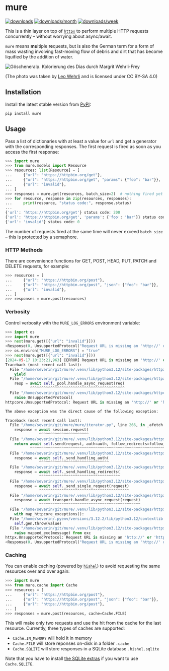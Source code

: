 # mure

[![downloads](https://static.pepy.tech/personalized-badge/mure?period=total&units=international_system&left_color=black&right_color=black&left_text=downloads)](https://pepy.tech/project/mure)
[![downloads/month](https://static.pepy.tech/personalized-badge/mure?period=month&units=abbreviation&left_color=black&right_color=black&left_text=downloads/month)](https://pepy.tech/project/mure)
[![downloads/week](https://static.pepy.tech/personalized-badge/mure?period=week&units=abbreviation&left_color=black&right_color=black&left_text=downloads/week)](https://pepy.tech/project/mure)

This is a thin layer on top of [`httpx`](https://www.python-httpx.org/) to perform multiple HTTP requests concurrently – without worrying about async/await.

`mure` means **mu**ltiple **re**quests, but is also the German term for a form of mass wasting involving fast-moving flow of debris and dirt that has become liquified by the addition of water.

![Göscheneralp. Kolorierung des Dias durch Margrit Wehrli-Frey](https://upload.wikimedia.org/wikipedia/commons/thumb/6/6b/ETH-BIB-Muhrgang_zur_Kehlen-Reuss_vom_Rotfirn-Dia_247-13368.tif/lossy-page1-1280px-ETH-BIB-Muhrgang_zur_Kehlen-Reuss_vom_Rotfirn-Dia_247-13368.tif.jpg)

(The photo was taken by [Leo Wehrli](https://de.wikipedia.org/wiki/Leo_Wehrli) and is licensed under CC BY-SA 4.0)

## Installation

Install the latest stable version from [PyPI](https://pypi.org/project/mure):

```
pip install mure
```

## Usage

Pass a list of dictionaries with at least a value for `url` and get a generator with the corresponding responses. The first request is fired as soon as you access the first response:

```python
>>> import mure
>>> from mure.models import Resource
>>> resources: list[Resource] = [
...     {"url": "https://httpbin.org/get"},
...     {"url": "https://httpbin.org/get", "params": {"foo": "bar"}},
...     {"url": "invalid"},
... ]
>>> responses = mure.get(resources, batch_size=2)  # nothing fired yet
>>> for resource, response in zip(resources, responses):
...     print(resource, "status code:", response.status)
...
{'url': 'https://httpbin.org/get'} status code: 200
{'url': 'https://httpbin.org/get', 'params': {'foo': 'bar'}} status code: 200
{'url': 'invalid'} status code: 0
```

The number of requests fired at the same time will never exceed `batch_size` – this is protected by a semaphore.

### HTTP Methods

There are convenience functions for GET, POST, HEAD, PUT, PATCH and DELETE requests, for example:

```python
>>> resources = [
...     {"url": "https://httpbin.org/post"},
...     {"url": "https://httpbin.org/post", "json": {"foo": "bar"}},
...     {"url": "invalid"},
... ]
>>> responses = mure.post(resources)
```

### Verbosity

Control verbosity with the `MURE_LOG_ERRORS` environment variable:

```python
>>> import os
>>> import mure
>>> next(mure.get([{"url": "invalid"}]))
<Response(0, UnsupportedProtocol("Request URL is missing an 'http://' or 'https://' protocol."))>
>>> os.environ["MURE_LOG_ERRORS"] = "true"
>>> next(mure.get([{"url": "invalid"}]))
[2024-05-17 10:23:21,963] [ERROR] Request URL is missing an 'http://' or 'https://' protocol.
Traceback (most recent call last):
  File "/home/severin/git/mure/.venv/lib/python3.12/site-packages/httpx/_transports/default.py", line 69, in map_httpcore_exceptions
    yield
  File "/home/severin/git/mure/.venv/lib/python3.12/site-packages/httpx/_transports/default.py", line 373, in handle_async_request
    resp = await self._pool.handle_async_request(req)
           ^^^^^^^^^^^^^^^^^^^^^^^^^^^^^^^^^^^^^^^^^^
  File "/home/severin/git/mure/.venv/lib/python3.12/site-packages/httpcore/_async/connection_pool.py", line 167, in handle_async_request
    raise UnsupportedProtocol(
httpcore.UnsupportedProtocol: Request URL is missing an 'http://' or 'https://' protocol.

The above exception was the direct cause of the following exception:

Traceback (most recent call last):
  File "/home/severin/git/mure/mure/iterator.py", line 266, in _afetch
    response = await session.request(
               ^^^^^^^^^^^^^^^^^^^^^^
  File "/home/severin/git/mure/.venv/lib/python3.12/site-packages/httpx/_client.py", line 1574, in request
    return await self.send(request, auth=auth, follow_redirects=follow_redirects)
           ^^^^^^^^^^^^^^^^^^^^^^^^^^^^^^^^^^^^^^^^^^^^^^^^^^^^^^^^^^^^^^^^^^^^^^
  File "/home/severin/git/mure/.venv/lib/python3.12/site-packages/httpx/_client.py", line 1661, in send
    response = await self._send_handling_auth(
               ^^^^^^^^^^^^^^^^^^^^^^^^^^^^^^^
  File "/home/severin/git/mure/.venv/lib/python3.12/site-packages/httpx/_client.py", line 1689, in _send_handling_auth
    response = await self._send_handling_redirects(
               ^^^^^^^^^^^^^^^^^^^^^^^^^^^^^^^^^^^^
  File "/home/severin/git/mure/.venv/lib/python3.12/site-packages/httpx/_client.py", line 1726, in _send_handling_redirects
    response = await self._send_single_request(request)
               ^^^^^^^^^^^^^^^^^^^^^^^^^^^^^^^^^^^^^^^^
  File "/home/severin/git/mure/.venv/lib/python3.12/site-packages/httpx/_client.py", line 1763, in _send_single_request
    response = await transport.handle_async_request(request)
               ^^^^^^^^^^^^^^^^^^^^^^^^^^^^^^^^^^^^^^^^^^^^^
  File "/home/severin/git/mure/.venv/lib/python3.12/site-packages/httpx/_transports/default.py", line 372, in handle_async_request
    with map_httpcore_exceptions():
  File "/home/severin/.pyenv/versions/3.12.2/lib/python3.12/contextlib.py", line 158, in __exit__
    self.gen.throw(value)
  File "/home/severin/git/mure/.venv/lib/python3.12/site-packages/httpx/_transports/default.py", line 86, in map_httpcore_exceptions
    raise mapped_exc(message) from exc
httpx.UnsupportedProtocol: Request URL is missing an 'http://' or 'https://' protocol.
<Response(0, UnsupportedProtocol("Request URL is missing an 'http://' or 'https://' protocol."))>
```

### Caching

You can enable caching (powered by [`hishel`](https://hishel.com/)) to avoid requesting the same resources over and over again:

```python
>>> import mure
>>> from mure.cache import Cache
>>> resources = [
...     {"url": "https://httpbin.org/post"},
...     {"url": "https://httpbin.org/post", "json": {"foo": "bar"}},
...     {"url": "https://httpbin.org/post"},
... ]
>>> responses = mure.post(resources, cache=Cache.FILE)
```

This will make only two requests and use the hit from the cache for the last resource. Currently, three types of caches are supported:

- `Cache.IN_MEMORY` will hold it in memory
- `Cache.FILE` will store reponses on-disk in a folder `.cache`
- `Cache.SQLITE` will store responses in a SQLite database `.hishel.sqlite`

Note that you have to install [the SQLite extras](https://github.com/severinsimmler/mure/blob/master/pyproject.toml#L15-L16) if you want to use `Cache.SQLITE`.

